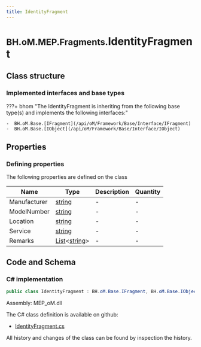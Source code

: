 ```yaml
---
title: IdentityFragment
---
```


# <small>BH.oM.MEP.Fragments.</small>**IdentityFragment**



## Class structure

### Implemented interfaces and base types

???+ bhom "The IdentityFragment is inheriting from the following base type(s) and implements the following interfaces:"

    -  BH.oM.Base.[IFragment](/api/oM/Framework/Base/Interface/IFragment)
    -  BH.oM.Base.[IObject](/api/oM/Framework/Base/Interface/IObject)


## Properties



### Defining properties

The following properties are defined on the class

| Name             | Type             | Description      | Quantity         |
|------------------|------------------|------------------|------------------|
| Manufacturer | [string](https://learn.microsoft.com/en-us/dotnet/api/System.String?view=netstandard-2.0) | - | - |
| ModelNumber | [string](https://learn.microsoft.com/en-us/dotnet/api/System.String?view=netstandard-2.0) | - | - |
| Location | [string](https://learn.microsoft.com/en-us/dotnet/api/System.String?view=netstandard-2.0) | - | - |
| Service | [string](https://learn.microsoft.com/en-us/dotnet/api/System.String?view=netstandard-2.0) | - | - |
| Remarks | [List](https://learn.microsoft.com/en-us/dotnet/api/System.Collections.Generic.List-1?view=netstandard-2.0)&lt;[string](https://learn.microsoft.com/en-us/dotnet/api/System.String?view=netstandard-2.0)&gt; | - | - |


## Code and Schema

### C# implementation

``` C# title="C#"
public class IdentityFragment : BH.oM.Base.IFragment, BH.oM.Base.IObject
```

Assembly: MEP_oM.dll

The C# class definition is available on github:

- [IdentityFragment.cs](https://github.com/BHoM/BHoM/blob/develop/MEP_oM/Fragments\IdentityFragment.cs)

All history and changes of the class can be found by inspection the history.
